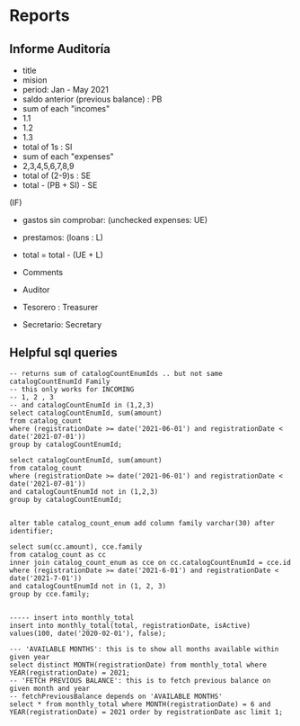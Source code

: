 # Reports

## Informe Auditoría
- title
- mision
- period: Jan - May 2021
- saldo anterior (previous balance) : PB
- sum of each "incomes"
 - 1.1
 - 1.2
 - 1.3
 - total of 1s : SI
- sum of each "expenses"
 - 2,3,4,5,6,7,8,9
 - total of (2-9)s : SE
- total - (PB + SI) - SE

(IF)
- gastos sin comprobar: (unchecked expenses: UE)
- prestamos: (loans : L)

- total = total - (UE + L)

- Comments
- Auditor
- Tesorero : Treasurer
- Secretario: Secretary

## Helpful sql queries
```roomsql
-- returns sum of catalogCountEnumIds .. but not same catalogCountEnumId Family
-- this only works for INCOMING
-- 1, 2 , 3
-- and catalogCountEnumId in (1,2,3)
select catalogCountEnumId, sum(amount)
from catalog_count
where (registrationDate >= date('2021-06-01') and registrationDate < date('2021-07-01'))
group by catalogCountEnumId;

select catalogCountEnumId, sum(amount)
from catalog_count
where (registrationDate >= date('2021-06-01') and registrationDate < date('2021-07-01'))
and catalogCountEnumId not in (1,2,3)
group by catalogCountEnumId;


alter table catalog_count_enum add column family varchar(30) after identifier;

select sum(cc.amount), cce.family
from catalog_count as cc
inner join catalog_count_enum as cce on cc.catalogCountEnumId = cce.id
where (registrationDate >= date('2021-6-01') and registrationDate < date('2021-7-01'))
and catalogCountEnumId not in (1, 2, 3)
group by cce.family;


----- insert into monthly_total
insert into monthly_total(total, registrationDate, isActive)
values(100, date('2020-02-01'), false);

--- 'AVAILABLE MONTHS': this is to show all months available within given year
select distinct MONTH(registrationDate) from monthly_total where YEAR(registrationDate) = 2021;
-- 'FETCH PREVIOUS BALANCE': this is to fetch previous balance on given month and year
-- fetchPreviousBalance depends on 'AVAILABLE MONTHS'
select * from monthly_total where MONTH(registrationDate) = 6 and YEAR(registrationDate) = 2021 order by registrationDate asc limit 1;

```